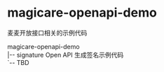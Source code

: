 # magicare-openapi-demo
麦麦开放接口相关的示例代码

magicare-openapi-demo  
|-- signature Open API 生成签名示例代码  
`-- TBD